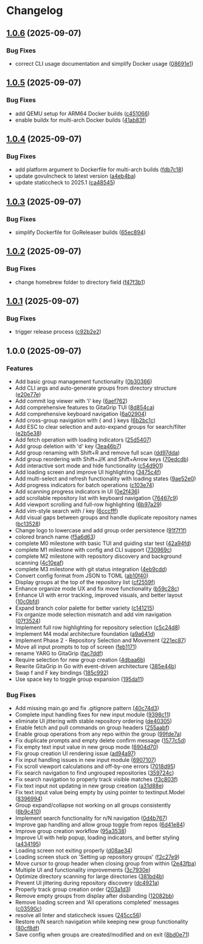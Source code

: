 # Changelog

## [1.0.6](https://github.com/darksworm/gitagrip/compare/v1.0.5...v1.0.6) (2025-09-07)


### Bug Fixes

* correct CLI usage documentation and simplify Docker usage ([08691e1](https://github.com/darksworm/gitagrip/commit/08691e147ee43d3aa968b4f183e7860e4dbbfbc4))

## [1.0.5](https://github.com/darksworm/gitagrip/compare/v1.0.4...v1.0.5) (2025-09-07)


### Bug Fixes

* add QEMU setup for ARM64 Docker builds ([c451066](https://github.com/darksworm/gitagrip/commit/c4510668b19f057dc508f6eb6d4fea89fe735733))
* enable buildx for multi-arch Docker builds ([41ab83f](https://github.com/darksworm/gitagrip/commit/41ab83f578a2f00c2b8b830d5c2610d16951fd91))

## [1.0.4](https://github.com/darksworm/gitagrip/compare/v1.0.3...v1.0.4) (2025-09-07)


### Bug Fixes

* add platform argument to Dockerfile for multi-arch builds ([fdb7c18](https://github.com/darksworm/gitagrip/commit/fdb7c1871c13c43a0d2b6b85a4f7e2101c8dcd57))
* update govulncheck to latest version ([a4eb4ba](https://github.com/darksworm/gitagrip/commit/a4eb4bad57b76917f9b72e98016ba4cedc24d78d))
* update staticcheck to 2025.1 ([ca48545](https://github.com/darksworm/gitagrip/commit/ca48545e9e68181908472962a360b2b3d3dbcdf0))

## [1.0.3](https://github.com/darksworm/gitagrip/compare/v1.0.2...v1.0.3) (2025-09-07)


### Bug Fixes

* simplify Dockerfile for GoReleaser builds ([65ec894](https://github.com/darksworm/gitagrip/commit/65ec89453ac1b1ae58ce7f4698812eae6ed3523e))

## [1.0.2](https://github.com/darksworm/gitagrip/compare/v1.0.1...v1.0.2) (2025-09-07)


### Bug Fixes

* change homebrew folder to directory field ([f47f3b1](https://github.com/darksworm/gitagrip/commit/f47f3b1dd07c4b8041bee5a81ed5a7fba21b75a9))

## [1.0.1](https://github.com/darksworm/gitagrip/compare/v1.0.0...v1.0.1) (2025-09-07)


### Bug Fixes

* trigger release process ([c92b2e2](https://github.com/darksworm/gitagrip/commit/c92b2e2d3eef03b3b4ca2b85344f698c48f7271b))

## 1.0.0 (2025-09-07)


### Features

* Add basic group management functionality ([0b30366](https://github.com/darksworm/gitagrip/commit/0b30366072992d63c2d2a5e96ae68386654ec39b))
* Add CLI args and auto-generate groups from directory structure ([e20e77e](https://github.com/darksworm/gitagrip/commit/e20e77eabee1d6a0c2e594158aaa81db48893cad))
* Add commit log viewer with 'l' key ([6aef762](https://github.com/darksworm/gitagrip/commit/6aef762118b0a7f48e28ccbbc5f0b8397d1fc2e1))
* Add comprehensive features to GitaGrip TUI ([8d854ca](https://github.com/darksworm/gitagrip/commit/8d854ca069abe614c1577f995142c9ee3a535ecc))
* Add comprehensive keyboard navigation ([6a02904](https://github.com/darksworm/gitagrip/commit/6a02904c8ffb2d5120ac70b8328d279559122eb4))
* Add cross-group navigation with { and } keys ([6b2bc1c](https://github.com/darksworm/gitagrip/commit/6b2bc1c23959a828abbebdcda2eca65a175122fe))
* Add ESC to clear selection and auto-expand groups for search/filter ([e2b5e38](https://github.com/darksworm/gitagrip/commit/e2b5e38509fb4b04da66f44afff98634aebdf4b6))
* Add fetch operation with loading indicators ([25d5407](https://github.com/darksworm/gitagrip/commit/25d5407ebd01ca6d91bd116ad2414ba675190087))
* Add group deletion with 'd' key ([3ea46b7](https://github.com/darksworm/gitagrip/commit/3ea46b7a782bd0bce03cf18acde915e3ae376aaa))
* Add group renaming with Shift+R and remove full scan ([dd97dda](https://github.com/darksworm/gitagrip/commit/dd97ddaa2d3d3a98d3a29e34f213ccb06a1ae448))
* Add group reordering with Shift+J/K and Shift+Arrow keys ([70edcdb](https://github.com/darksworm/gitagrip/commit/70edcdbe282b35c3ac87a8af4a234f80bf10e76e))
* Add interactive sort mode and hide functionality ([c54d901](https://github.com/darksworm/gitagrip/commit/c54d90155c4b5ddb3be278c773e2c368292f202b))
* Add loading screen and improve UI highlighting ([3475c4f](https://github.com/darksworm/gitagrip/commit/3475c4f935788bf319cc2eb9a99bcfa9817b7942))
* Add multi-select and refresh functionality with loading states ([9ae52e0](https://github.com/darksworm/gitagrip/commit/9ae52e02d25d97357a6c988e9faad821dea87ca5))
* Add progress indicators for batch operations ([c103e74](https://github.com/darksworm/gitagrip/commit/c103e7434cd7266f073f94d881301f657c9828a8))
* Add scanning progress indicators in UI ([0e2f436](https://github.com/darksworm/gitagrip/commit/0e2f4363b4379591feaa8c77bbdf62658b589780))
* add scrollable repository list with keyboard navigation ([76467c9](https://github.com/darksworm/gitagrip/commit/76467c9cc274ac46d3d167fcce7cd6ede6213a5d))
* Add viewport scrolling and full-row highlighting ([6b97a29](https://github.com/darksworm/gitagrip/commit/6b97a29544256529a1cc25971d99cc2f82be3a0c))
* Add vim-style search with / key ([6cccfff](https://github.com/darksworm/gitagrip/commit/6cccfff1d7d7da0c314a22d15794bfbe3c971cff))
* Add visual gaps between groups and handle duplicate repository names ([bc13528](https://github.com/darksworm/gitagrip/commit/bc13528d0dd4ff39a6e9aaf55225263d24f545e9))
* Change logo to lowercase and add group order persistence ([91f7f1f](https://github.com/darksworm/gitagrip/commit/91f7f1fec0ca8e31305dbda36d1db1cf8bf87df6))
* colored branch name ([f5a6d63](https://github.com/darksworm/gitagrip/commit/f5a6d63d16f65b99d847149c33eca7ca239fdae2))
* complete M0 milestone with basic TUI and guiding star test ([42a94fd](https://github.com/darksworm/gitagrip/commit/42a94fd0cde0cbe5c17a55db8672dc25b49dc9ec))
* complete M1 milestone with config and CLI support ([730969c](https://github.com/darksworm/gitagrip/commit/730969cc361bdbc6877d840a4b6d50324f4df33b))
* complete M2 milestone with repository discovery and background scanning ([4c10eaf](https://github.com/darksworm/gitagrip/commit/4c10eaf26e6130cf75dd5450f61f5d64b2f2421d))
* complete M3 milestone with git status integration ([4eb9cdd](https://github.com/darksworm/gitagrip/commit/4eb9cdd3ed4149d2fb29f49cb2c1a0d93000a5af))
* Convert config format from JSON to TOML ([ab10f40](https://github.com/darksworm/gitagrip/commit/ab10f401be6c4099ebd270385620cfcd6091711b))
* Display groups at the top of the repository list ([cf2559f](https://github.com/darksworm/gitagrip/commit/cf2559f09be674948cee7b58a2477a2483558f5e))
* Enhance organize mode UX and fix move functionality ([b59c28c](https://github.com/darksworm/gitagrip/commit/b59c28c5d9c61d63a461055d91615d21ad0ec07a))
* Enhance UI with error tracking, improved visuals, and better layout ([10c0bfd](https://github.com/darksworm/gitagrip/commit/10c0bfdf9d1a37e1b5f253c866662b131c45c3f3))
* Expand branch color palette for better variety ([c141215](https://github.com/darksworm/gitagrip/commit/c141215875ec8d70233b2e7ce745bd9768a75eb7))
* Fix organize mode selection mismatch and add vim navigation ([07f3524](https://github.com/darksworm/gitagrip/commit/07f3524db3cba4d668fd6f38c0985e954b9d778d))
* Implement full row highlighting for repository selection ([c5c24d8](https://github.com/darksworm/gitagrip/commit/c5c24d898294154f9788756c9a21c4226b91fd85))
* Implement M4 modal architecture foundation ([a9a641d](https://github.com/darksworm/gitagrip/commit/a9a641d768c53a2c0536267236576e83af7c8897))
* Implement Phase 2 - Repository Selection and Movement ([221ec87](https://github.com/darksworm/gitagrip/commit/221ec876a8613c3b1f93e6eae6c04ce111e3aa70))
* Move all input prompts to top of screen ([feb1171](https://github.com/darksworm/gitagrip/commit/feb117125d26a8c6c6c923477923dfd553ecbe17))
* rename YARG to GitaGrip ([fac7ddf](https://github.com/darksworm/gitagrip/commit/fac7ddfc6263e282b0f051bb8c1fb6cef5e7529f))
* Require selection for new group creation ([4dbaa6b](https://github.com/darksworm/gitagrip/commit/4dbaa6baac0edbd4ca098ef8bc85d3d4657eac1c))
* Rewrite GitaGrip in Go with event-driven architecture ([385e44b](https://github.com/darksworm/gitagrip/commit/385e44b467cfef2bb8d5d523d00f3db894fa0903))
* Swap f and F key bindings ([185c992](https://github.com/darksworm/gitagrip/commit/185c9920526b896db729a4f8bf0ea16b580cea02))
* Use space key to toggle group expansion ([195da11](https://github.com/darksworm/gitagrip/commit/195da11f3fc356b6d8b406371348cbcf044e81bb))


### Bug Fixes

* Add missing main.go and fix .gitignore pattern ([40c74d3](https://github.com/darksworm/gitagrip/commit/40c74d3ab75df8533c9d790671c9cce0fb49820a))
* Complete input handling fixes for new input module ([9398c11](https://github.com/darksworm/gitagrip/commit/9398c11ab6931c66c79312cbe7f0ffa050178d87))
* eliminate UI jittering with stable repository ordering ([de40305](https://github.com/darksworm/gitagrip/commit/de4030510dafc8bbf088adbc8ff1d9e3e01a38fb))
* Enable fetch and pull commands on group headers ([255aabf](https://github.com/darksworm/gitagrip/commit/255aabfdc5350c0188a659e939cbf9f794ed9598))
* Enable group operations from any repo within the group ([99fde7a](https://github.com/darksworm/gitagrip/commit/99fde7a2f01e183810c1bf650934c1b4c87d47f9))
* Fix duplicate prompts and empty delete confirm message ([1577c5d](https://github.com/darksworm/gitagrip/commit/1577c5d3e4cb797f289e5b8fdfda4de978e9d6f2))
* Fix empty text input value in new group mode ([6904d70](https://github.com/darksworm/gitagrip/commit/6904d700bf3ed463ab8764d8c0804a99fdcff8dd))
* Fix group creation UI rendering issue ([ad94a97](https://github.com/darksworm/gitagrip/commit/ad94a97891479621fee1e33038f71cce59063f93))
* Fix input handling issues in new input module ([6907107](https://github.com/darksworm/gitagrip/commit/69071078ff41c2c7bbcdfdf7261485d7c7fb68ac))
* Fix scroll viewport calculations and off-by-one errors ([7018d95](https://github.com/darksworm/gitagrip/commit/7018d95f34a80a1ef8af3fb2b773e49af5f9efc9))
* Fix search navigation to find ungrouped repositories ([359724c](https://github.com/darksworm/gitagrip/commit/359724c17e7a3380befda2b65cd445439205b231))
* Fix search navigation to properly track visible matches ([f3c803f](https://github.com/darksworm/gitagrip/commit/f3c803f3e83bb932eb6f668afa43e37f7c0f1bca))
* Fix text input not updating in new group creation ([a31d88e](https://github.com/darksworm/gitagrip/commit/a31d88e01fb2762622afd8ebfe06f63337ad6b67))
* Fix text input value being empty by using pointer to textinput.Model ([8396994](https://github.com/darksworm/gitagrip/commit/8396994f1989555561d68b8b6bb5fa02517aceff))
* Group expand/collapse not working on all groups consistently ([6b9c410](https://github.com/darksworm/gitagrip/commit/6b9c410ee520c280aa1eb888254ac454a8b7233b))
* Implement search functionality for n/N navigation ([0d4b767](https://github.com/darksworm/gitagrip/commit/0d4b767344d0488a00279fe0ae70366c2332a65f))
* Improve gap handling and allow group toggle from repos ([6d41e84](https://github.com/darksworm/gitagrip/commit/6d41e84a75d65b85046a6f2484d4dd21c156104a))
* Improve group creation workflow ([95a3538](https://github.com/darksworm/gitagrip/commit/95a35383d3e1db2486a8e3e6de4b498c7a0d4429))
* Improve UI with help popup, loading indicators, and better styling ([a434195](https://github.com/darksworm/gitagrip/commit/a434195c27abe39d165ebe99bb723b4b4daba9e5))
* Loading screen not exiting properly ([d08ae34](https://github.com/darksworm/gitagrip/commit/d08ae340ddd36e28236e5b6ee6ca3f7df13772c6))
* Loading screen stuck on 'Setting up repository groups' ([f2c27e9](https://github.com/darksworm/gitagrip/commit/f2c27e93b162111b9c79dd556c95ef19385c42c0))
* Move cursor to group header when closing group from within ([2e43fba](https://github.com/darksworm/gitagrip/commit/2e43fbae8dd27446159c7c29f00a5149b79fda79))
* Multiple UI and functionality improvements ([3c7930e](https://github.com/darksworm/gitagrip/commit/3c7930e2a714909f57d433ed97d20be69c63db86))
* Optimize directory scanning for large directories ([381bd4b](https://github.com/darksworm/gitagrip/commit/381bd4bb5b3a9d12ebb2f19a3810daf90c12b6c5))
* Prevent UI jittering during repository discovery ([dc4921a](https://github.com/darksworm/gitagrip/commit/dc4921a3b1e453928402f61c06e32a78ec7f0b95))
* Properly track group creation order ([203a1d3](https://github.com/darksworm/gitagrip/commit/203a1d305ea0345d387e787f2dfa238f61e00251))
* Remove empty groups from display after disbanding ([12082bb](https://github.com/darksworm/gitagrip/commit/12082bb0fc4c9b5026638c780ba926b5023ea1c3))
* Remove loading screen and 'All operations completed' messages ([c03590c](https://github.com/darksworm/gitagrip/commit/c03590ce480a36219bef4f6a2d410222f0ae651a))
* resolve all linter and staticcheck issues ([245cc56](https://github.com/darksworm/gitagrip/commit/245cc569f1d51e53a1e50437e2b1b7e8034a854e))
* Restore n/N search navigation while keeping new group functionality ([80cf8df](https://github.com/darksworm/gitagrip/commit/80cf8dfd2f1bdbb9bdc0be532a831dba0b82330a))
* Save config when groups are created/modified and on exit ([8bd0e71](https://github.com/darksworm/gitagrip/commit/8bd0e710f19e70828c6f94f1a236acef7e62abc6))
